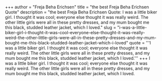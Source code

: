 +++
author = "Freja Beha Erichsen"
title = "the best Freja Beha Erichsen Quote"
description = "the best Freja Beha Erichsen Quote: I was a little biker girl. I thought it was cool; everyone else thought it was really weird. The other little girls were all in these pretty dresses, and my mum bought me this black, studded leather jacket, which I loved."
slug = "i-was-a-little-biker-girl-i-thought-it-was-cool-everyone-else-thought-it-was-really-weird-the-other-little-girls-were-all-in-these-pretty-dresses-and-my-mum-bought-me-this-black-studded-leather-jacket-which-i-loved"
quote = '''I was a little biker girl. I thought it was cool; everyone else thought it was really weird. The other little girls were all in these pretty dresses, and my mum bought me this black, studded leather jacket, which I loved.'''
+++
I was a little biker girl. I thought it was cool; everyone else thought it was really weird. The other little girls were all in these pretty dresses, and my mum bought me this black, studded leather jacket, which I loved.
